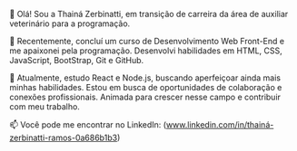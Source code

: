 👋 Olá! Sou a Thainá Zerbinatti, em transição de carreira da área de auxiliar veterinário para a programação.

🚀 Recentemente, concluí um curso de Desenvolvimento Web Front-End e me apaixonei pela programação. Desenvolvi habilidades em HTML, CSS, JavaScript, BootStrap, Git e GitHub.

🌱 Atualmente, estudo React e Node.js, buscando aperfeiçoar ainda mais minhas habilidades. Estou em busca de oportunidades de colaboração e conexões profissionais. Animada para crescer nesse campo e contribuir com meu trabalho.

📫 Você pode me encontrar no LinkedIn: (www.linkedin.com/in/thainá-zerbinatti-ramos-0a686b1b3)
